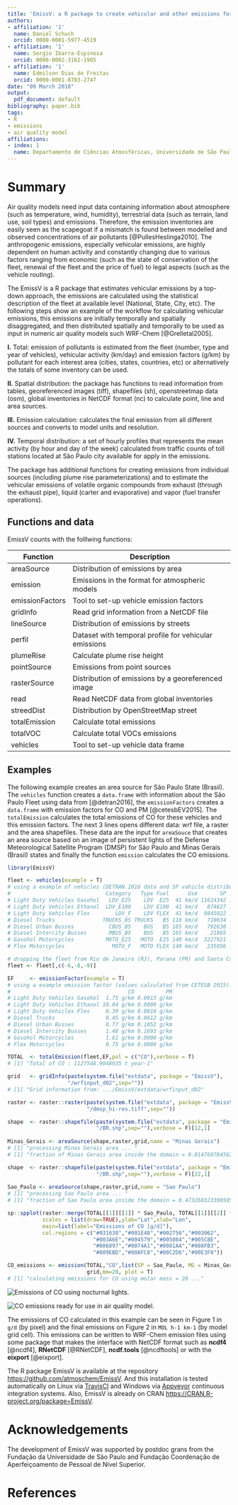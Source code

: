 ```yaml
---
title: 'EmissV: a R package to create vehicular and other emissions for air quality models'
authors:
- affiliation: '1'
  name: Daniel Schuch
  orcid: 0000-0001-5977-4519
- affiliation: '1'
  name: Sergio Ibarra-Espinosa
  orcid: 0000-0002-3162-1905
- affiliation: '1'
  name: Edmilson Dias de Freitas
  orcid: 0000-0001-8783-2747
date: "09 March 2018"
output:
  pdf_document: default
bibliography: paper.bib
tags:
- R
- emissions
- air quality model
affiliations:
- index: 1
  name: Departamento de Ciências Atmosféricas, Universidade de São Paulo, Brasil
---
```


# Summary

Air quality models need input data containing information about atmosphere (such as temperature, wind, humidity), terrestrial data (such as terrain, land use, soil types) and emissions. Therefore, the emission inventories are easily seen as the scapegoat if a mismatch is found between modelled and observed concentrations of air pollutants [@PullesHeslinga2010]. The anthropogenic emissions, especially vehicular emissions, are highly dependent on human activity and constantly changing due to various factors ranging from economic (such as the state of conservation of the fleet, renewal of the fleet and the price of fuel) to legal aspects (such as the vehicle routing).

The EmissV is a R package that estimates vehicular emissions by a top-down approach, the emissions are calculated using the statistical description of the fleet at available level (National, State, City, etc). The following steps show an example of the workflow for calculating vehicular emissions, this emissions are initially temporally and spatially disaggregated, and then distributed spatially and temporally to be used as input in numeric air quality models such WRF-Chem [@Grelletal2005].

**I.** Total: emission of pollutants is estimated from the fleet (number, type and year of vehicles), vehicular activity (km/day) and emission factors (g/km) by pollutant for each interest area (cities, states, countries, etc) or alternatively the totals of some inventory can be used.

**II.** Spatial distribution: the package has functions to read information from tables, georeferenced images (tiff), shapefiles (sh), openstreetmap data (osm), global inventories in NetCDF format (nc) to calculate point, line and area sources.

**III.** Emission calculation: calculates the final emission from all different sources and converts to model units and resolution.

**IV.** Temporal distribution: a set of hourly profiles that represents the mean activity (by hour and day of the week) calculated from traffic counts of toll stations located at São Paulo city available for apply in the emissions.

The package has additional functions for creating emissions from individual sources (including plume rise parameterizations) and to estimate the vehicular emissions of volatile organic compounds from exhaust (through the exhaust pipe), liquid (carter and evaporative) and vapor (fuel transfer operations).

## Functions and data

EmissV counts with the folllwing functions:

| Function     | Description                                           |
|--------------|-------------------------------------------------------|
| areaSource   | Distribution of emissions by area                     |
| emission     | Emissions in the format for atmospheric models        |
| emissionFactors | Tool to set-up vehicle emission factors            |
| gridInfo     | Read grid information from a NetCDF file              |
| lineSource   | Distribution of emissions by streets                  |
| perfil       | Dataset with temporal profile for vehicular emissions |
| plumeRise    | Calculate plume rise height                           |
| pointSource  | Emissions from point sources                          |
| rasterSource | Distribution of emissions by a georeferenced image    |
| read         | Read NetCDF data from global inventories              |
| streedDist   | Distribution by OpenStreetMap street                  |
| totalEmission| Calculate total emissions                             |
| totalVOC     | Calculate total VOCs emissions                        |
| vehicles     | Tool to set-up vehicle data frame                     |

## Examples

The following example creates an area source for São Paulo State (Brasil). The `vehicles` function creates a `data.frame` with information about the São Paulo Fleet using data from [@detran2016], the `emissionFactors` creates a `data.frame` with emission factors for CO and PM [@cetesbEV2015]. The `totalEmission` calculates the total emissions of CO for these vehicles and this emission factors. The next 3 lines opens different data: wrf file, a raster and the area shapefiles. These data are the input for `areaSouce` that creates an area source based on an image of persistent lights of the Defense Meteorological Satellite Program (DMSP) for São Paulo and Minas Gerais (Brasil) states and finally the function `emission` calculates the CO emissions.

``` r
library(EmissV)

fleet <- vehicles(example = T)
# using a example of vehicles (DETRAN 2016 data and SP vahicle distribution):
#                              Category   Type Fuel      Use       SP ...
# Light Duty Vehicles Gasohol   LDV_E25    LDV  E25  41 km/d 11624342 ...
# Light Duty Vehicles Ethanol  LDV_E100    LDV E100  41 km/d   874627 ...
# Light Duty Vehicles Flex        LDV_F    LDV FLEX  41 km/d  9845022 ...
# Diesel Trucks               TRUCKS_B5 TRUCKS   B5 110 km/d   710634 ...
# Diesel Urban Busses           CBUS_B5    BUS   B5 165 km/d   792630 ...
# Diesel Intercity Busses       MBUS_B5    BUS   B5 165 km/d    21865 ...
# Gasohol Motorcycles          MOTO_E25   MOTO  E25 140 km/d  3227921 ...
# Flex Motorcycles               MOTO_F   MOTO FLEX 140 km/d   235056 ...

# dropping the fleet from Rio de Janeiro (RJ), Parana (PR) and Santa Catarina (SC)
fleet <- fleet[,c(-6,-8,-9)]

EF     <- emissionFactor(example = T)
# using a example emission factor (values calculated from CETESB 2015):
#                                     CO          PM
# Light Duty Vehicles Gasohol  1.75 g/km 0.0013 g/km
# Light Duty Vehicles Ethanol 10.04 g/km 0.0000 g/km
# Light Duty Vehicles Flex     0.39 g/km 0.0010 g/km
# Diesel Trucks                0.45 g/km 0.0612 g/km
# Diesel Urban Busses          0.77 g/km 0.1052 g/km
# Diesel Intercity Busses      1.48 g/km 0.1693 g/km
# Gasohol Motorcycles          1.61 g/km 0.0000 g/km
# Flex Motorcycles             0.75 g/km 0.0000 g/km

TOTAL  <- totalEmission(fleet,EF,pol = c("CO"),verbose = T)
# [1] "Total of CO : 1127548.9048935 t year-1"

grid   <- gridInfo(paste(system.file("extdata", package = "EmissV"),
                   "/wrfinput_d02",sep=""))
# [1] "Grid information from: .../EmissV/extdata/wrfinput_d02"

raster <- raster::raster(paste(system.file("extdata", package = "EmissV"),
                         "/dmsp_hi-res.tiff",sep=""))

shape  <- raster::shapefile(paste(system.file("extdata", package = "EmissV"),
                            "/BR.shp",sep=""),verbose = F)[12,1]
                            
Minas_Gerais <- areaSource(shape,raster,grid,name = "Minas Gerais")
# [1] "processing Minas Gerais area ... "
# [1] "fraction of Minas Gerais area inside the domain = 0.0147607845622591"

shape  <- raster::shapefile(paste(system.file("extdata", package = "EmissV"),
                            "/BR.shp",sep=""),verbose = F)[22,1]
                            
Sao_Paulo <- areaSource(shape,raster,grid,name = "Sao Paulo")
# [1] "processing Sao Paulo area ... "
# [1] "fraction of Sao Paulo area inside the domain = 0.473260323300595"

sp::spplot(raster::merge(TOTAL[[1]][[1]] * Sao_Paulo, TOTAL[[1]][[2]] * Minas_Gerais),
           scales = list(draw=TRUE),ylab="Lat",xlab="Lon",
           main=list(label="Emissions of CO [g/d]"),
           col.regions = c("#031638","#001E48","#002756","#003062",
                           "#003A6E","#004579","#005084","#005C8E",
                           "#006897","#0074A1","#0081AA","#008FB3",
                           "#009EBD","#00AFC8","#00C2D6","#00E3F0"))

CO_emissions <- emission(TOTAL,"CO",list(SP = Sao_Paulo, MG = Minas_Gerais),
                         grid,mm=28, plot = T)
# [1] "calculating emissions for CO using molar mass = 28 ..."
```

![Emissions of CO using nocturnal lights.](https://raw.githubusercontent.com/atmoschem/EmissV/master/CO_all.png)


![CO emissions ready for use in air quality model.](https://raw.githubusercontent.com/atmoschem/EmissV/master/CO_final.png)

The emissions of CO calculated in this example can be seen in Figure 1 in `g/d` (by pixel) and the final emissions on Figure  2 in `MOL h-1 km-1` (by model grid cell). This emissions can be written to WRF-Chem emission files using some package that makes the interface with NetCDF format such as **ncdf4** [@ncdf4], **RNetCDF** [@RNetCDF], **ncdf.tools** [@ncdftools] or with the **eixport** [@eixport].

The R package EmissV is available at the repository  https://github.com/atmoschem/EmissV. 
And this installation is tested automatically on Linux via [TravisCI](https://travis-ci.org/atmoschem/EmissV) and Windows via [Appveyor](https://ci.appveyor.com/project/Schuch666/EmissC) continuous integration systems. Also, EmissV is already on CRAN https://CRAN.R-project.org/package=EmissV.

# Acknowledgements

The development of EmissV was supported by postdoc grans from the Fundação da Universidade de São Paulo and Fundação Coordenação de Aperfeiçoamento de Pessoal de Nível Superior.

# References
